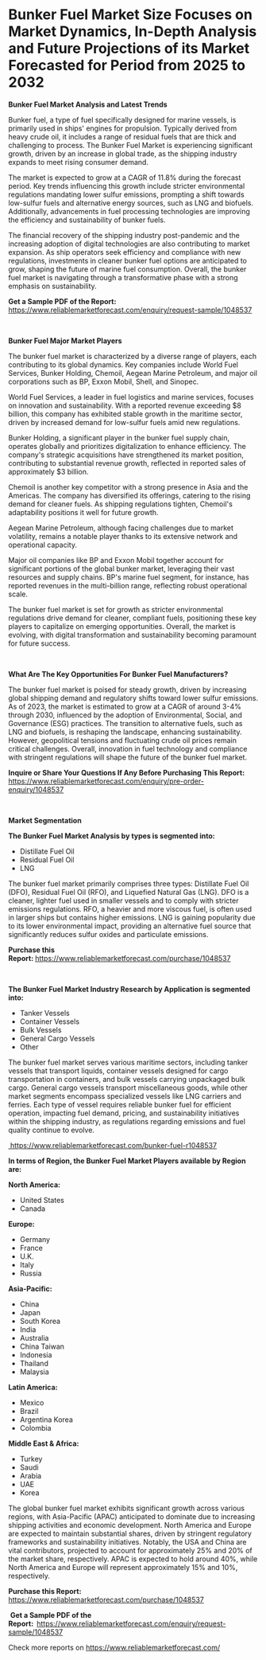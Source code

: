 <p><h1>Bunker Fuel Market Size Focuses on Market Dynamics, In-Depth Analysis and Future Projections of its Market Forecasted for Period from 2025 to 2032</h1></p><p><strong>Bunker Fuel Market Analysis and Latest Trends</strong></p>
<p><p>Bunker fuel, a type of fuel specifically designed for marine vessels, is primarily used in ships' engines for propulsion. Typically derived from heavy crude oil, it includes a range of residual fuels that are thick and challenging to process. The Bunker Fuel Market is experiencing significant growth, driven by an increase in global trade, as the shipping industry expands to meet rising consumer demand. </p><p>The market is expected to grow at a CAGR of 11.8% during the forecast period. Key trends influencing this growth include stricter environmental regulations mandating lower sulfur emissions, prompting a shift towards low-sulfur fuels and alternative energy sources, such as LNG and biofuels. Additionally, advancements in fuel processing technologies are improving the efficiency and sustainability of bunker fuels. </p><p>The financial recovery of the shipping industry post-pandemic and the increasing adoption of digital technologies are also contributing to market expansion. As ship operators seek efficiency and compliance with new regulations, investments in cleaner bunker fuel options are anticipated to grow, shaping the future of marine fuel consumption. Overall, the bunker fuel market is navigating through a transformative phase with a strong emphasis on sustainability.</p></p>
<p><strong>Get a Sample PDF of the Report:&nbsp;</strong> <a href="https://www.reliablemarketforecast.com/enquiry/request-sample/1048537?utm_campaign=1108&utm_medium=2&utm_source=Github&utm_content=ia&utm_term=30012025&utm_id=bunker-fuel">https://www.reliablemarketforecast.com/enquiry/request-sample/1048537</a></p>
<p>&nbsp;</p>
<p><strong>Bunker Fuel Major Market Players</strong></p>
<p><p>The bunker fuel market is characterized by a diverse range of players, each contributing to its global dynamics. Key companies include World Fuel Services, Bunker Holding, Chemoil, Aegean Marine Petroleum, and major oil corporations such as BP, Exxon Mobil, Shell, and Sinopec. </p><p>World Fuel Services, a leader in fuel logistics and marine services, focuses on innovation and sustainability. With a reported revenue exceeding $8 billion, this company has exhibited stable growth in the maritime sector, driven by increased demand for low-sulfur fuels amid new regulations. </p><p>Bunker Holding, a significant player in the bunker fuel supply chain, operates globally and prioritizes digitalization to enhance efficiency. The company's strategic acquisitions have strengthened its market position, contributing to substantial revenue growth, reflected in reported sales of approximately $3 billion.</p><p>Chemoil is another key competitor with a strong presence in Asia and the Americas. The company has diversified its offerings, catering to the rising demand for cleaner fuels. As shipping regulations tighten, Chemoil's adaptability positions it well for future growth.</p><p>Aegean Marine Petroleum, although facing challenges due to market volatility, remains a notable player thanks to its extensive network and operational capacity. </p><p>Major oil companies like BP and Exxon Mobil together account for significant portions of the global bunker market, leveraging their vast resources and supply chains. BP's marine fuel segment, for instance, has reported revenues in the multi-billion range, reflecting robust operational scale.</p><p>The bunker fuel market is set for growth as stricter environmental regulations drive demand for cleaner, compliant fuels, positioning these key players to capitalize on emerging opportunities. Overall, the market is evolving, with digital transformation and sustainability becoming paramount for future success.</p></p>
<p>&nbsp;</p>
<p><strong>What Are The Key Opportunities For Bunker Fuel Manufacturers?</strong></p>
<p><p>The bunker fuel market is poised for steady growth, driven by increasing global shipping demand and regulatory shifts toward lower sulfur emissions. As of 2023, the market is estimated to grow at a CAGR of around 3-4% through 2030, influenced by the adoption of Environmental, Social, and Governance (ESG) practices. The transition to alternative fuels, such as LNG and biofuels, is reshaping the landscape, enhancing sustainability. However, geopolitical tensions and fluctuating crude oil prices remain critical challenges. Overall, innovation in fuel technology and compliance with stringent regulations will shape the future of the bunker fuel market.</p></p>
<p><strong>Inquire or Share Your Questions If Any Before Purchasing This Report:</strong> <a href="https://www.reliablemarketforecast.com/enquiry/pre-order-enquiry/1048537?utm_campaign=1108&utm_medium=2&utm_source=Github&utm_content=ia&utm_term=30012025&utm_id=bunker-fuel">https://www.reliablemarketforecast.com/enquiry/pre-order-enquiry/1048537</a></p>
<p>&nbsp;</p>
<p><strong>Market Segmentation</strong></p>
<p><strong>The Bunker Fuel Market Analysis by types is segmented into:</strong></p>
<p><ul><li>Distillate Fuel Oil</li><li>Residual Fuel Oil</li><li>LNG</li></ul></p>
<p><p>The bunker fuel market primarily comprises three types: Distillate Fuel Oil (DFO), Residual Fuel Oil (RFO), and Liquefied Natural Gas (LNG). DFO is a cleaner, lighter fuel used in smaller vessels and to comply with stricter emissions regulations. RFO, a heavier and more viscous fuel, is often used in larger ships but contains higher emissions. LNG is gaining popularity due to its lower environmental impact, providing an alternative fuel source that significantly reduces sulfur oxides and particulate emissions.</p></p>
<p><strong>Purchase this Report:&nbsp;</strong><a href="https://www.reliablemarketforecast.com/purchase/1048537?utm_campaign=1108&utm_medium=2&utm_source=Github&utm_content=ia&utm_term=30012025&utm_id=bunker-fuel">https://www.reliablemarketforecast.com/purchase/1048537</a></p>
<p>&nbsp;</p>
<p><strong>The Bunker Fuel Market Industry Research by Application is segmented into:</strong></p>
<p><ul><li>Tanker Vessels</li><li>Container Vessels</li><li>Bulk Vessels</li><li>General Cargo Vessels</li><li>Other</li></ul></p>
<p><p>The bunker fuel market serves various maritime sectors, including tanker vessels that transport liquids, container vessels designed for cargo transportation in containers, and bulk vessels carrying unpackaged bulk cargo. General cargo vessels transport miscellaneous goods, while other market segments encompass specialized vessels like LNG carriers and ferries. Each type of vessel requires reliable bunker fuel for efficient operation, impacting fuel demand, pricing, and sustainability initiatives within the shipping industry, as regulations regarding emissions and fuel quality continue to evolve.</p></p>
<p><a href="https://www.reliablemarketforecast.com/bunker-fuel-r1048537?utm_campaign=1108&utm_medium=2&utm_source=Github&utm_content=ia&utm_term=30012025&utm_id=bunker-fuel">&nbsp;https://www.reliablemarketforecast.com/bunker-fuel-r1048537</a></p>
<p><strong>In terms of Region, the Bunker Fuel Market Players available by Region are:</strong></p>
<p>
    <p> <strong> North America: </strong>
        <ul>
            <li>United States</li>
            <li>Canada</li>
        </ul>
        </p> 
    <p> <strong> Europe: </strong>
        <ul>
            <li>Germany</li>
            <li>France</li>
            <li>U.K.</li>
            <li>Italy</li>
            <li>Russia</li>
        </ul>
        </p> 
    <p> <strong> Asia-Pacific: </strong>
        <ul>
            <li>China</li>
            <li>Japan</li>
            <li>South Korea</li>
            <li>India</li>
            <li>Australia</li>
            <li>China Taiwan</li>
            <li>Indonesia</li>
            <li>Thailand</li>
            <li>Malaysia</li>
        </ul>
        </p> 
    <p> <strong> Latin America: </strong>
        <ul>
            <li>Mexico</li>
            <li>Brazil</li>
            <li>Argentina Korea</li>
            <li>Colombia</li>
        </ul>
        </p> 
    <p> <strong> Middle East & Africa: </strong>
        <ul>
            <li>Turkey</li>
            <li>Saudi</li>
            <li>Arabia</li>
            <li>UAE</li>
            <li>Korea</li>
        </ul>
    </p>
    </p>
<p><p>The global bunker fuel market exhibits significant growth across various regions, with Asia-Pacific (APAC) anticipated to dominate due to increasing shipping activities and economic development. North America and Europe are expected to maintain substantial shares, driven by stringent regulatory frameworks and sustainability initiatives. Notably, the USA and China are vital contributors, projected to account for approximately 25% and 20% of the market share, respectively. APAC is expected to hold around 40%, while North America and Europe will represent approximately 15% and 10%, respectively.</p></p>
<p><strong>Purchase this Report: </strong><a href="https://www.reliablemarketforecast.com/purchase/1048537?utm_campaign=1108&utm_medium=2&utm_source=Github&utm_content=ia&utm_term=30012025&utm_id=bunker-fuel">https://www.reliablemarketforecast.com/purchase/1048537</a></p>
<p>&nbsp;<strong>Get a Sample PDF of the Report:&nbsp;&nbsp;</strong><a href="https://www.reliablemarketforecast.com/enquiry/request-sample/1048537?utm_campaign=1108&utm_medium=2&utm_source=Github&utm_content=ia&utm_term=30012025&utm_id=bunker-fuel">https://www.reliablemarketforecast.com/enquiry/request-sample/1048537</a></p>
<p><strong></strong></p>
<p>Check more reports on <a href="https://www.reliablemarketforecast.com/?utm_campaign=1108&utm_medium=2&utm_source=Github&utm_content=ia&utm_term=30012025&utm_id=bunker-fuel">https://www.reliablemarketforecast.com/</a></p>